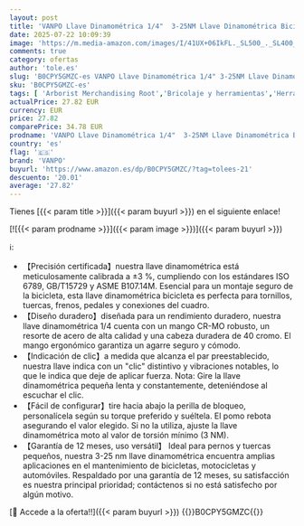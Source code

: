 ```yaml
---
layout: post
title: 'VANPO Llave Dinamométrica 1/4"  3-25NM Llave Dinamométrica Bicicleta y Moto  Precisión ±3%  Llave Dinamométrica Pequeña con Cabezal Reversible de 72T  Barra de Extensión de 10cm  1/4"-3/8" Adaptador'
date: 2025-07-22 10:09:39
image: 'https://m.media-amazon.com/images/I/41UX+06IkFL._SL500_._SL400_.jpg'
comments: true
category: ofertas
author: 'tole.es'
slug: 'B0CPY5GMZC-es VANPO Llave Dinamométrica 1/4" 3-25NM Llave Dinamométrica...'
sku: 'B0CPY5GMZC-es'
tags: [ 'Arborist Merchandising Root','Bricolaje y herramientas','Herramientas de mano','Herramientas manuales y eléctricas','Llaves','Llaves dinamométricas','Self Service','Special Features Stores','Tienda profesional','bicicleta','f8a41b96-6bb6-4d7d-bb5b-67f8fcd7c327_0','f8a41b96-6bb6-4d7d-bb5b-67f8fcd7c327_1601','vanpo','🇪🇸', ]
actualPrice: 27.82 EUR
currency: EUR
price: 27.82
comparePrice: 34.78 EUR
prodname: 'VANPO Llave Dinamométrica 1/4"  3-25NM Llave Dinamométrica Bicicleta y Moto  Precisión ±3%  Llave Dinamométrica Pequeña con Cabezal Reversible de 72T  Barra de Extensión de 10cm  1/4"-3/8" Adaptador'
country: 'es'
flag: '🇪🇸'
brand: 'VANPO'
buyurl: 'https://www.amazon.es/dp/B0CPY5GMZC/?tag=tolees-21'
descuento: '20.01'
average: '27.82'
---
```


Tienes [{{< param title >}}]({{< param buyurl >}}) en el siguiente enlace!

[![{{< param prodname >}}]({{< param image >}})]({{< param buyurl >}})

ℹ️:

- 【Precisión certificada】nuestra llave dinamométrica está meticulosamente calibrada a ±3 %, cumpliendo con los estándares ISO 6789, GB/T15729 y ASME B107.14M. Esencial para un montaje seguro de la bicicleta, esta llave dinamométrica bicicleta es perfecta para tornillos, tuercas, frenos, pedales y conexiones del cuadro.
- 【Diseño duradero】diseñada para un rendimiento duradero, nuestra llave dinamométrica 1/4 cuenta con un mango CR-MO robusto, un resorte de acero de alta calidad y una cabeza duradera de 40 cromo. El mango ergonómico garantiza un agarre seguro y cómodo.
- 【Indicación de clic】a medida que alcanza el par preestablecido, nuestra llave indica con un "clic" distintivo y vibraciones notables, lo que le indica que deje de aplicar fuerza. Nota: Gire la llave dinamométrica pequeña lenta y constantemente, deteniéndose al escuchar el clic.
- 【Fácil de configurar】tire hacia abajo la perilla de bloqueo, personalícela según su torque preferido y suéltela. El pomo rebota asegurando el valor elegido. Si no la utiliza, ajuste la llave dinamométrica moto al valor de torsión mínimo (3 NM).
- 【Garantía de 12 meses, uso versátil】 Ideal para pernos y tuercas pequeños, nuestra 3-25 nm llave dinamométrica encuentra amplias aplicaciones en el mantenimiento de bicicletas, motocicletas y automóviles. Respaldado por una garantía de 12 meses, su satisfacción es nuestra principal prioridad; contáctenos si no está satisfecho por algún motivo.

[🛒 Accede a la oferta!!]({{< param buyurl >}})
{{<world>}}B0CPY5GMZC{{</world>}}
